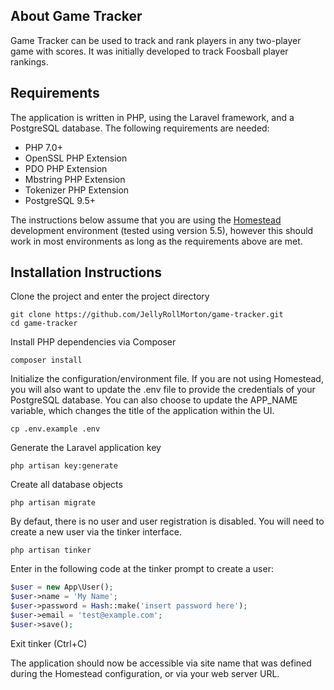 ## About Game Tracker

Game Tracker can be used to track and rank players in any two-player game with scores.  It was initially developed to track Foosball player rankings.

## Requirements

The application is written in PHP, using the Laravel framework, and a PostgreSQL database.  The following requirements are needed:

- PHP 7.0+
- OpenSSL PHP Extension
- PDO PHP Extension
- Mbstring PHP Extension
- Tokenizer PHP Extension
- PostgreSQL 9.5+ 

The instructions below assume that you are using the [Homestead](https://laravel.com/docs/5.5/homestead) development environment (tested using version 5.5), however this should work in most environments as long as the requirements above are met.

## Installation Instructions

Clone the project and enter the project directory

```shell
git clone https://github.com/JellyRollMorton/game-tracker.git
cd game-tracker
```

Install PHP dependencies via Composer

```shell
composer install
```

Initialize the configuration/environment file.  If you are not using Homestead, you will also want to update the .env file to provide the credentials of your PostgreSQL database.  You can also choose to update the APP_NAME variable, which changes the title of the application within the UI.

```shell
cp .env.example .env
```

Generate the Laravel application key

```shell
php artisan key:generate
```

Create all database objects

```shell
php artisan migrate
```

By defaut, there is no user and user registration is disabled.  You will need to create a new user via the tinker interface.

```shell
php artisan tinker
```

Enter in the following code at the tinker prompt to create a user:

```php
$user = new App\User();
$user->name = 'My Name';
$user->password = Hash::make('insert password here');
$user->email = 'test@example.com';
$user->save();
```

Exit tinker (Ctrl+C)

The application should now be accessible via site name that was defined during the Homestead configuration, or via your web server URL.